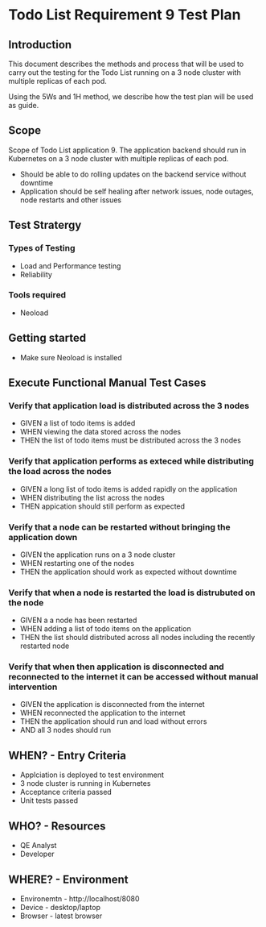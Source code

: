 # Todo List Requirement 9 Test Plan

## Introduction
This document describes the methods and process that will be used 
to carry out the testing for the Todo List running on a 3 node cluster with multiple replicas of each pod.

Using the 5Ws and 1H method, we describe how the test plan will be used as guide.

## Scope
Scope of Todo List application
9. The application backend should run in Kubernetes on a 3 node cluster with multiple replicas of each pod.
  - Should be able to do rolling updates on the backend service without downtime
  - Application should be self healing after network issues, node outages, node restarts and other issues

## Test Stratergy
### Types of Testing
 - Load and Performance testing
 - Reliability

### Tools required
- Neoload

## Getting started
- Make sure Neoload is installed

## Execute Functional Manual Test Cases

### Verify that application load is distributed across the 3 nodes
  - GIVEN a list of todo items is added
  - WHEN viewing the data stored across the nodes
  - THEN the list of todo items must be distributed across the 3 nodes

### Verify that application performs as exteced while distributing the load across the nodes
  - GIVEN a long list of todo items is added rapidly on the application
  - WHEN distributing the list across the nodes
  - THEN appication should still perform as expected

### Verify that a node can be restarted without bringing the application down
  - GIVEN the application runs on a 3 node cluster 
  - WHEN restarting one of the nodes
  - THEN the application should work as expected without downtime

### Verify that when a node is restarted the load is distrubuted on the node
  - GIVEN a a node has been restarted
  - WHEN adding a list of todo items on the application
  - THEN the list should distributed across all nodes including the recently restarted node

### Verify that when then application is disconnected and reconnected to the internet it can be accessed without manual intervention
  - GIVEN the application is disconnected from the internet
  - WHEN reconnected the application to the internet
  - THEN the application should run and load without errors
  - AND all 3 nodes should run

## WHEN? - Entry Criteria
- Applciation is deployed to test environment
- 3 node cluster is running in Kubernetes
- Acceptance criteria passed
- Unit tests passed

## WHO? -  Resources
- QE Analyst
- Developer

## WHERE? - Environment
- Environemtn - http://localhost/8080
- Device - desktop/laptop
- Browser - latest browser
